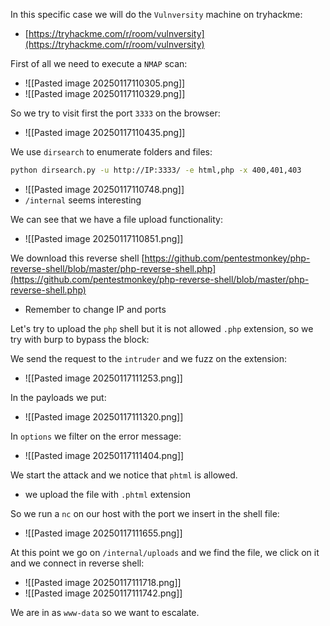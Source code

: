 In this specific case we will do the `Vulnversity` machine on tryhackme:
- [https://tryhackme.com/r/room/vulnversity](https://tryhackme.com/r/room/vulnversity)


First of all we need to execute a `NMAP` scan:
- ![[Pasted image 20250117110305.png]]
- ![[Pasted image 20250117110329.png]]

So we try to visit first the port `3333` on the browser:
- ![[Pasted image 20250117110435.png]]



We use `dirsearch` to enumerate folders and files:
```bash
python dirsearch.py -u http://IP:3333/ -e html,php -x 400,401,403
```
- ![[Pasted image 20250117110748.png]]
- `/internal` seems interesting

We can see that we have a file upload functionality:
- ![[Pasted image 20250117110851.png]]


We download this reverse shell [https://github.com/pentestmonkey/php-reverse-shell/blob/master/php-reverse-shell.php](https://github.com/pentestmonkey/php-reverse-shell/blob/master/php-reverse-shell.php)
- Remember to change IP and ports


Let's try to upload the `php` shell but it is not allowed `.php` extension, so we try with burp to bypass the block:

We send the request to the `intruder` and we fuzz on the extension:
- ![[Pasted image 20250117111253.png]]

In the payloads we put:
- ![[Pasted image 20250117111320.png]]

In `options` we filter on the error message:
- ![[Pasted image 20250117111404.png]]

We start the attack and we notice that `phtml` is allowed.
- we upload the file with `.phtml` extension


So we run a `nc` on our host with the port we insert in the shell file:
- ![[Pasted image 20250117111655.png]]


At this point we go on `/internal/uploads` and we find the file, we click on it and we connect in reverse shell:
- ![[Pasted image 20250117111718.png]]
- ![[Pasted image 20250117111742.png]]


We are in as `www-data` so we want to escalate.
